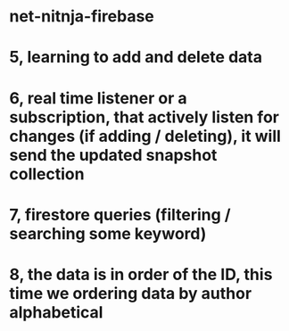 # net-nitnja-firebase

# 5, learning to add and delete data

# 6, real time listener or a subscription, that actively listen for changes (if adding / deleting), it will send the updated snapshot collection

# 7, firestore queries (filtering / searching some keyword)

# 8, the data is in order of the ID, this time we ordering data by author alphabetical 